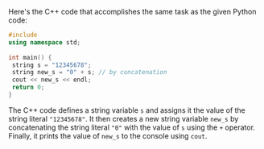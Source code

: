 Here's the C++ code that accomplishes the same task as the given Python code:
```c++
#include 
using namespace std;
 
int main() {
 string s = "12345678";
 string new_s = "0" + s; // by concatenation
 cout << new_s << endl;
 return 0;
}
```
The C++ code defines a string variable `s` and assigns it the value of the string literal `"12345678"`. It then creates a new string variable `new_s` by concatenating the string literal `"0"` with the value of `s` using the `+` operator. Finally, it prints the value of `new_s` to the console using `cout`.

